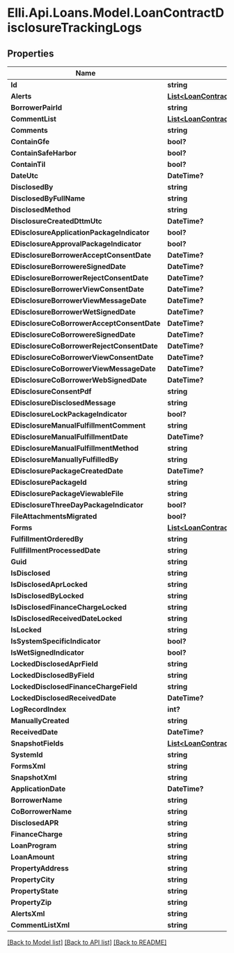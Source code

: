# Elli.Api.Loans.Model.LoanContractDisclosureTrackingLogs
## Properties

Name | Type | Description | Notes
------------ | ------------- | ------------- | -------------
**Id** | **string** |  | [optional] 
**Alerts** | [**List&lt;LoanContractAlerts&gt;**](LoanContractAlerts.md) |  | [optional] 
**BorrowerPairId** | **string** |  | [optional] 
**CommentList** | [**List&lt;LoanContractLogRecordCommentList&gt;**](LoanContractLogRecordCommentList.md) |  | [optional] 
**Comments** | **string** |  | [optional] 
**ContainGfe** | **bool?** |  | [optional] 
**ContainSafeHarbor** | **bool?** |  | [optional] 
**ContainTil** | **bool?** |  | [optional] 
**DateUtc** | **DateTime?** |  | [optional] 
**DisclosedBy** | **string** |  | [optional] 
**DisclosedByFullName** | **string** |  | [optional] 
**DisclosedMethod** | **string** |  | [optional] 
**DisclosureCreatedDttmUtc** | **DateTime?** |  | [optional] 
**EDisclosureApplicationPackageIndicator** | **bool?** |  | [optional] 
**EDisclosureApprovalPackageIndicator** | **bool?** |  | [optional] 
**EDisclosureBorrowerAcceptConsentDate** | **DateTime?** |  | [optional] 
**EDisclosureBorrowereSignedDate** | **DateTime?** |  | [optional] 
**EDisclosureBorrowerRejectConsentDate** | **DateTime?** |  | [optional] 
**EDisclosureBorrowerViewConsentDate** | **DateTime?** |  | [optional] 
**EDisclosureBorrowerViewMessageDate** | **DateTime?** |  | [optional] 
**EDisclosureBorrowerWetSignedDate** | **DateTime?** |  | [optional] 
**EDisclosureCoBorrowerAcceptConsentDate** | **DateTime?** |  | [optional] 
**EDisclosureCoBorrowereSignedDate** | **DateTime?** |  | [optional] 
**EDisclosureCoBorrowerRejectConsentDate** | **DateTime?** |  | [optional] 
**EDisclosureCoBorrowerViewConsentDate** | **DateTime?** |  | [optional] 
**EDisclosureCoBorrowerViewMessageDate** | **DateTime?** |  | [optional] 
**EDisclosureCoBorrowerWebSignedDate** | **DateTime?** |  | [optional] 
**EDisclosureConsentPdf** | **string** |  | [optional] 
**EDisclosureDisclosedMessage** | **string** |  | [optional] 
**EDisclosureLockPackageIndicator** | **bool?** |  | [optional] 
**EDisclosureManualFulfillmentComment** | **string** |  | [optional] 
**EDisclosureManualFulfillmentDate** | **DateTime?** |  | [optional] 
**EDisclosureManualFulfillmentMethod** | **string** |  | [optional] 
**EDisclosureManuallyFulfilledBy** | **string** |  | [optional] 
**EDisclosurePackageCreatedDate** | **DateTime?** |  | [optional] 
**EDisclosurePackageId** | **string** |  | [optional] 
**EDisclosurePackageViewableFile** | **string** |  | [optional] 
**EDisclosureThreeDayPackageIndicator** | **bool?** |  | [optional] 
**FileAttachmentsMigrated** | **bool?** |  | [optional] 
**Forms** | [**List&lt;LoanContractForms&gt;**](LoanContractForms.md) |  | [optional] 
**FulfillmentOrderedBy** | **string** |  | [optional] 
**FullfillmentProcessedDate** | **string** |  | [optional] 
**Guid** | **string** |  | [optional] 
**IsDisclosed** | **string** |  | [optional] 
**IsDisclosedAprLocked** | **string** |  | [optional] 
**IsDisclosedByLocked** | **string** |  | [optional] 
**IsDisclosedFinanceChargeLocked** | **string** |  | [optional] 
**IsDisclosedReceivedDateLocked** | **string** |  | [optional] 
**IsLocked** | **string** |  | [optional] 
**IsSystemSpecificIndicator** | **bool?** |  | [optional] 
**IsWetSignedIndicator** | **bool?** |  | [optional] 
**LockedDisclosedAprField** | **string** |  | [optional] 
**LockedDisclosedByField** | **string** |  | [optional] 
**LockedDisclosedFinanceChargeField** | **string** |  | [optional] 
**LockedDisclosedReceivedDate** | **DateTime?** |  | [optional] 
**LogRecordIndex** | **int?** |  | [optional] 
**ManuallyCreated** | **string** |  | [optional] 
**ReceivedDate** | **DateTime?** |  | [optional] 
**SnapshotFields** | [**List&lt;LoanContractSnapshotFields&gt;**](LoanContractSnapshotFields.md) |  | [optional] 
**SystemId** | **string** |  | [optional] 
**FormsXml** | **string** |  | [optional] 
**SnapshotXml** | **string** |  | [optional] 
**ApplicationDate** | **DateTime?** |  | [optional] 
**BorrowerName** | **string** |  | [optional] 
**CoBorrowerName** | **string** |  | [optional] 
**DisclosedAPR** | **string** |  | [optional] 
**FinanceCharge** | **string** |  | [optional] 
**LoanProgram** | **string** |  | [optional] 
**LoanAmount** | **string** |  | [optional] 
**PropertyAddress** | **string** |  | [optional] 
**PropertyCity** | **string** |  | [optional] 
**PropertyState** | **string** |  | [optional] 
**PropertyZip** | **string** |  | [optional] 
**AlertsXml** | **string** |  | [optional] 
**CommentListXml** | **string** |  | [optional] 

[[Back to Model list]](../README.md#documentation-for-models) [[Back to API list]](../README.md#documentation-for-api-endpoints) [[Back to README]](../README.md)

